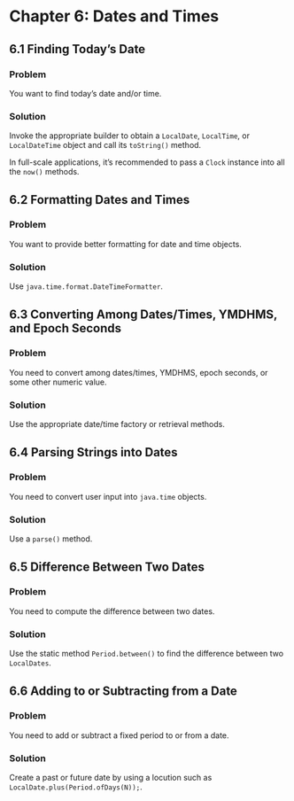 # Chapter 6: Dates and Times

## 6.1 Finding Today’s Date

### Problem

You want to find today’s date and/or time.

### Solution

Invoke the appropriate builder to obtain a `LocalDate`, `LocalTime`, or `LocalDateTime` object and call its `toString()` method.

In full-scale applications, it’s recommended to pass a `Clock` instance into all the `now()` methods.

## 6.2 Formatting Dates and Times

### Problem

You want to provide better formatting for date and time objects.

### Solution

Use `java.time.format.DateTimeFormatter`.

## 6.3 Converting Among Dates/Times, YMDHMS, and Epoch Seconds

### Problem

You need to convert among dates/times, YMDHMS, epoch seconds, or some other numeric value.

### Solution

Use the appropriate date/time factory or retrieval methods.

## 6.4 Parsing Strings into Dates

### Problem

You need to convert user input into `java.time` objects.

### Solution

Use a `parse()` method.

## 6.5 Difference Between Two Dates

### Problem

You need to compute the difference between two dates.

### Solution

Use the static method `Period.between()` to find the difference between two `LocalDates`.

## 6.6 Adding to or Subtracting from a Date

### Problem

You need to add or subtract a fixed period to or from a date.

### Solution

Create a past or future date by using a locution such as `Local⁠Date.plus(Period.ofDays(N));`.
